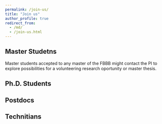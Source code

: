 ```yaml
---
permalink: /join-us/
title: "Join us"
author_profile: true
redirect_from: 
  - /md/
  - /join-us.html
---
```


## Master Studetns

Master students accepted to any master of the FBBB might contact the PI to explore possibilities for a volunteering research oportunity or master thesis.

## Ph.D. Students


## Postdocs

## Technitians
